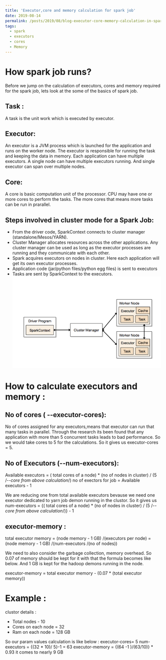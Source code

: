 ```yaml
---
title: 'Executor,core and memory calculation for spark job'
date: 2019-08-14
permalink: /posts/2019/08/blog-executor-core-memory-calculation-in-spark/
tags:
  - spark
  - executors
  - cores
  - Memory
---
```

How spark job runs?
======
Before we jump on the calculation of executors, cores and memory required for the spark job, lets look at the some of the basics of spark job.

Task :
------
A task is the unit work which is executed by executor.

Executor:
-------
An executor is a JVM process which is launched for the application and runs on the worker node. The executor is responsible for running the task and keeping the data in memory. Each application can have multiple executors. A single node can have multiple executors running. And single executor can span over multiple nodes.

Core:
--
A core is basic computation unit of the processor. CPU may have one or more cores to perform the tasks. The more cores that means more tasks can be run in prarallel.

Steps involved in cluster mode for a Spark Job:
---
* From the driver code, SparkContext connects to cluster manager (standalone/Mesos/YARN).
* Cluster Manager allocates resources across the other applications. Any cluster manager can be used as long as the executor processes are running and they communicate with each other.
* Spark acquires executors on nodes in cluster. Here each application will get its own executor processes.
* Application code (jar/python files/python egg files) is sent to executors
* Tasks are sent by SparkContext to the executors.
![spark-job](/images/spark-job.png)
 

How to calculate executors and memory :
======

No of cores ( --executor-cores):
----
No of cores assigned for any executors,means that executor can run that many tasks in parallel.
Through the research its been found that any application with more than 5 concurrent tasks leads to bad performance.
So we would take cores to 5 for the calculations.
So it gives us executor-cores = 5.

No of Executors (--num-executors):
---
Available executors = ( total cores of a node) * (no of nodes in cluster) / (5 /*--core from above calculation*/)
no of exectors for job = Available executors - 1

We are reducing one from total available executors bevause we need one executor dedicated to yarn job demon running in the clustor.
So it gives us num-executors = {( total cores of a node) * (no of nodes in cluster) / (5 /*--core from above calculation*/)} - 1

executor-memory :
---
total executor memory = (node memory - 1 GB) /(executors per node)
                = (node memory - 1 GB) /(num-executors /(no of nodes))

We need to also consider the garbage collection, memory overhead. So 0.07 of memory should be kept for it with that the formula becomes like below. And 1 GB is kept for the hadoop demons running in the node.

executor-memory = total executor memory - (0.07 * (total executor memory))

Example :
====
clustor details :

* Total nodes - 10
* Cores on each node = 32
* Ram on each node = 128 GB

So our param values calculation is like below :
executor-cores= 5
num-executors = {(32 * 10)/ 5}-1 = 63
executor-memory = {(64 -1 )/(63/10)} * 0.93 it comes to nearly 9 GB

